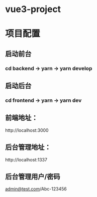 # vue3-project

# 项目配置
## 启动前台
### cd backend -> yarn -> yarn develop
## 启动后台
### cd frontend -> yarn  -> yarn dev
## 前端地址：
http://localhost:3000

## 后台管理地址：
http://localhost:1337
## 后台管理用户/密码
admin@test.com/Abc-123456
